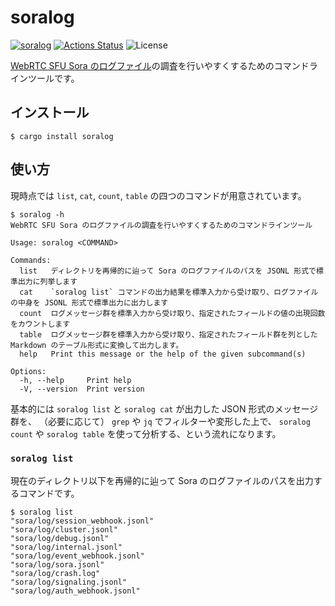 soralog
=======

[![soralog](https://img.shields.io/crates/v/soralog.svg)](https://crates.io/crates/soralog)
[![Actions Status](https://github.com/sile/soralog/workflows/CI/badge.svg)](https://github.com/sile/soralog/actions)
![License](https://img.shields.io/crates/l/soralog)

[WebRTC SFU Sora のログファイル](https://sora-doc.shiguredo.jp/LOG)の調査を行いやすくするためのコマンドラインツールです。

インストール
------------

```console
$ cargo install soralog
```

使い方
------

現時点では `list`, `cat`, `count`, `table` の四つのコマンドが用意されています。

```console
$ soralog -h
WebRTC SFU Sora のログファイルの調査を行いやすくするためのコマンドラインツール

Usage: soralog <COMMAND>

Commands:
  list   ディレクトリを再帰的に辿って Sora のログファイルのパスを JSONL 形式で標準出力に列挙します
  cat    `soralog list` コマンドの出力結果を標準入力から受け取り、ログファイルの中身を JSONL 形式で標準出力に出力します
  count  ログメッセージ群を標準入力から受け取り、指定されたフィールドの値の出現回数をカウントします
  table  ログメッセージ群を標準入力から受け取り、指定されたフィールド群を列とした  Markdown のテーブル形式に変換して出力します。
  help   Print this message or the help of the given subcommand(s)

Options:
  -h, --help     Print help
  -V, --version  Print version
```

基本的には `soralog list` と `soralog cat` が出力した JSON 形式のメッセージ群を、
（必要に応じて） `grep` や `jq` でフィルターや変形した上で、
`soralog count` や `soralog table` を使って分析する、という流れになります。

### `soralog list`

現在のディレクトリ以下を再帰的に辿って Sora のログファイルのパスを出力するコマンドです。

```console
$ soralog list
"sora/log/session_webhook.jsonl"
"sora/log/cluster.jsonl"
"sora/log/debug.jsonl"
"sora/log/internal.jsonl"
"sora/log/event_webhook.jsonl"
"sora/log/sora.jsonl"
"sora/log/crash.log"
"sora/log/signaling.jsonl"
"sora/log/auth_webhook.jsonl"
```
